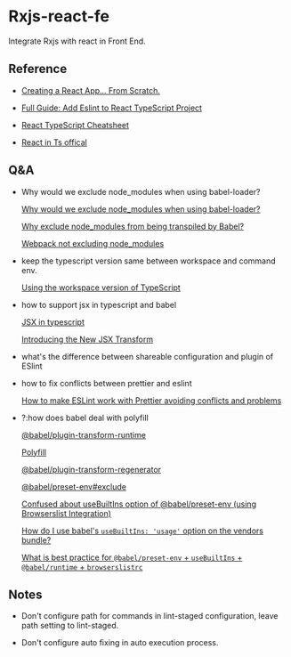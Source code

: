 # Rxjs-react-fe

Integrate Rxjs with react in Front End.

## Reference

- [Creating a React App… From Scratch.](https://medium.com/@JedaiSaboteur/creating-a-react-app-from-scratch-f3c693b84658)

- [Full Guide: Add Eslint to React TypeScript Project](https://levelup.gitconnected.com/full-guide-add-eslint-to-react-typescript-project-406618192b9)

- [React TypeScript Cheatsheet](https://react-typescript-cheatsheet.netlify.app/docs/basic/getting-started/basic_type_example)

- [React in Ts offical](https://www.typescriptlang.org/docs/handbook/react.html)

## Q&A

- Why would we exclude node_modules when using babel-loader?

  [Why would we exclude node_modules when using babel-loader?](https://stackoverflow.com/questions/54156617/why-would-we-exclude-node-modules-when-using-babel-loader)

  [Why exclude node_modules from being transpiled by Babel?](https://stackoverflow.com/questions/66001749/why-exclude-node-modules-from-being-transpiled-by-babel)

  [Webpack not excluding node_modules](https://stackoverflow.com/questions/33001237/webpack-not-excluding-node-modules)

- keep the typescript version same between workspace and command env.

  [Using the workspace version of TypeScript](https://code.visualstudio.com/docs/typescript/typescript-compiling#_using-newer-typescript-versions)

- how to support jsx in typescript and babel

  [JSX in typescript](https://www.typescriptlang.org/docs/handbook/jsx.html)

  [Introducing the New JSX Transform](https://legacy.reactjs.org/blog/2020/09/22/introducing-the-new-jsx-transform.html)

- what's the difference between shareable configuration and plugin of ESlint

- how to fix conflicts between prettier and eslint

  [How to make ESLint work with Prettier avoiding conflicts and problems](https://dev.to/studio_m_song/how-to-make-eslint-work-with-prettier-avoiding-conflicts-and-problems-57pi)

- ?:how does babel deal with polyfill

  [@babel/plugin-transform-runtime](https://babeljs.io/docs/babel-plugin-transform-runtime#technical-details)

  [Polyfill](https://babeljs.io/docs/usage#polyfill)

  [@babel/plugin-transform-regenerator](https://babeljs.io/docs/babel-plugin-transform-regenerator)

  [@babel/preset-env#exclude](https://babeljs.io/docs/babel-preset-env.html#exclude)

  [Confused about useBuiltIns option of @babel/preset-env (using Browserslist Integration)](https://stackoverflow.com/questions/52625979/confused-about-usebuiltins-option-of-babel-preset-env-using-browserslist-integ)

  [How do I use babel's `useBuiltIns: 'usage'` option on the vendors bundle?](https://stackoverflow.com/questions/52407499/how-do-i-use-babels-usebuiltins-usage-option-on-the-vendors-bundle)

  [What is best practice for `@babel/preset-env` + `useBuiltIns` + `@babel/runtime` + `browserslistrc`](https://stackoverflow.com/questions/63231564/what-is-best-practice-for-babel-preset-env-usebuiltins-babel-runtime)

## Notes

- Don't configure path for commands in lint-staged configuration, leave path setting to lint-staged.

- Don't configure auto fixing in auto execution process.
